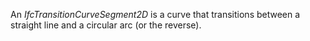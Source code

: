 ﻿An _IfcTransitionCurveSegment2D_ is a curve that transitions between a straight line and a circular arc (or the reverse).